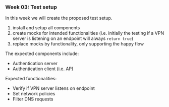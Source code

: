### Week 03: Test setup

In this week we will create the proposed test setup.

1. install and setup all components
2. create mocks for intended functionalities (i.e. initially the testing if a VPN server is listening on an endpoint will always `return true`)
3. replace mocks by functionality, only supporting the happy flow

The expected components include:

- Authentication server
- Authentication client (i.e. AP)

Expected functionalities:

- Verify if VPN server listens on endpoint
- Set network policies
- Filter DNS requests

<!--
stages:
setup of all components
develop mvp of authentication
develop mvp of VPN check
develop mvp of dns network filter
develop mvp
-->
